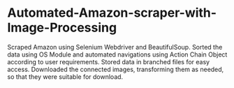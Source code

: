 # Automated-Amazon-scraper-with-Image-Processing

Scraped Amazon using Selenium Webdriver and BeautifulSoup.
Sorted the data using OS Module and automated navigations using Action Chain Object according to user requirements.
Stored data in branched files for easy access.
Downloaded the connected images, transforming them as needed, so that they were suitable for download.

